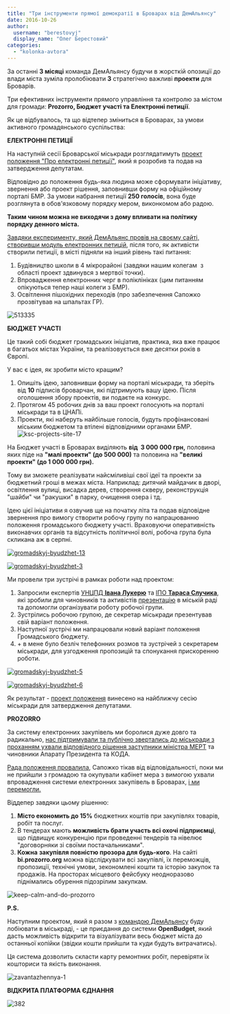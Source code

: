 ```yaml
---
title: "Три інструменти прямої демократії в Броварах від ДемАльянсу"
date: 2016-10-26
author: 
  username: "berestovyj"
  display_name: "Олег Берестовий"
categories: 
  - "kolonka-avtora"
---
```


За останні **3 місяці** команда ДемАльянсу будучи в жорсткій опозиції до влади міста зуміла пролобіювати **3** стратегічно важливі **проекти** для Броварів.

Три ефективних інструменти прямого управління та контролю за містом для громади: **Prozorro, Бюджет участі та Електронні петиції**.

Як це відбувалось, та що відтепер зміниться в Броварах, за умови активного громадянського суспільства:

**ЕЛЕКТРОННІ ПЕТИЦІЇ**

На наступній сесії Броварської міськради розглядатимуть [проект положення "Про електронні петиції"](https://brovary-rada.gov.ua/documents/24576.html), який я розробив та подав на затвердження депутатам.

Відповідно до положення будь-яка людина може сформувати ініціативу, звернення або проект рішення, заповнивши форму на офіційному порталі БМР. За умови набрання петиції **250 голосів**, вона буде розглянута в обов'язковому порядку мером, виконкомом або радою.

**Таким чином можна не виходячи з дому впливати на політику порядку денного міста.**

[Завдяки експерименту, який ДемАльянс провів на своєму сайті, створивши модуль електронних петицій](https://petition.brovary.org/), після того, як активісти створили петиції, в місті підняли на інший рівень такі питання:

1. Будівництво школи в 4 мікрорайоні (завдяки нашим колегам  з області проект здвинувся з мертвої точки).
2. Впровадження електронних черг в поліклініках (цим питанням опікуються тепер наші колеги з БМР).
3. Освітлення пішохідних переходів (про забезпечення Сапожко прозвітував на шпальтах ГР).

![513335](https://mpz.brovary.org/wp-content/uploads/2016/10/513335.jpg)

**БЮДЖЕТ УЧАСТІ**

Це такий собі бюджет громадських ініціатив, практика, яка вже працює в багатьох містах України, та реалізовується вже десятки років в Європі.

У вас є ідея, як зробити місто кращим?

1. Опишіть ідею, заповнивши форму на порталі міськради, та зберіть від **10** підписів броварчан, які підтримують вашу ідею. Після оголошення збору проектів, ви подаєте на конкурс.
2. Протягом 45 робочих днів за ваш проект голосують на порталі міськради та в ЦНАПі.
3. Проекти, які наберуть найбільше голосів, будуть профінансовані міським бюджетом та втілені відповідними органами БМР.![ksc-projects-site-17](https://mpz.brovary.org/wp-content/uploads/2016/10/KSC-Projects-Site-17.png)

На Бюджет участі в Броварах виділяють **від  3 000 000 грн,** половина яких піде на **"малі проекти" (до 500 000)** та половина на **"великі проекти" (до 1 000 000 грн).**

Тому ви зможете реалізувати найсміливіші свої ідеї та проекти за бюджетний гроші в межах міста. Наприклад: дитячий майдачик в дворі, освітлення вулиці, висадка дерев, створення скверу, реконструкція "шайби" чи "ракушки" в парку, очищення озера і тд.

Ідею цієї ініціативи я озвучив ще на початку літа та подав відповідне звернення про вимогу створити робочу групу по напрацюванню положення громадського бюджету участі. Враховуючи оперативність виконавчих органів та відсутність політичної волі, робоча група була скликана аж в серпні.

[![gromadskyj-byudzhet-13](https://mpz.brovary.org/wp-content/uploads/2016/10/gromadskyj-byudzhet-13.jpg)](https://mpz.brovary.org/wp-content/uploads/2016/10/gromadskyj-byudzhet-13.jpg)

[![gromadskyj-byudzhet-3](https://mpz.brovary.org/wp-content/uploads/2016/10/gromadskyj-byudzhet-3.jpg)](https://mpz.brovary.org/wp-content/uploads/2016/10/gromadskyj-byudzhet-3.jpg)

Ми провели три зустрічі в рамках роботи над проектом:

1. Запросили експертів [УНЦПД **Івана Лукерю**](https://www.facebook.com/ivan.lukerya?fref=ts) та [ІПО **Тараса Случика**](https://www.facebook.com/taras.sluchyk?fref=ts), які зробили для чиновників та активістів [презентацію](https://mpz.brovary.org/?s=%D0%B3%D1%80%D0%BE%D0%BC%D0%B0%D0%B4%D1%81%D1%8C%D0%BA%D0%B8%D0%B9+%D0%B1%D1%8E%D0%B4%D0%B6%D0%B5%D1%82) в міській раді та допомогли організувати роботу робочої групи.
2. Зустрілись робочою групою, де секретар міськради презентував свій варіант положення.
3. Наступної зустрічі ми напрацювали новий варіант положення Громадського бюджету.
4. \+ в мене було безліч телефонних розмов та зустрічей з секретарем міськради, для узгодження пропозицій та спонукання прискоренню роботи.

[![gromadskyj-byudzhet-5](https://mpz.brovary.org/wp-content/uploads/2016/10/gromadskyj-byudzhet-5.jpg)](https://mpz.brovary.org/wp-content/uploads/2016/10/gromadskyj-byudzhet-5.jpg)

[![gromadskyj-byudzhet-6](https://mpz.brovary.org/wp-content/uploads/2016/10/gromadskyj-byudzhet-6.jpg)](https://mpz.brovary.org/wp-content/uploads/2016/10/gromadskyj-byudzhet-6.jpg)

Як результат - [проект положення](https://brovary-rada.gov.ua/documents/24573.html) винесено на найближчу сесію міськради для затвердження депутатами.

**PROZORRO**

За систему електронних закупівель ми боролися дуже довго та радикально, [нас підтримували та публічно звертались до міськради з проханням ухвали відповідного рішення заступники міністра МЕРТ](https://mpz.brovary.org/zastupnyk-ministra-nefodov-rekomenduvav-brovaram-vstanovyty-porig-zakupivel-u-3-5-tysyach-gryven/) та чиновники Апарату Президента та КОДА.

[Рада положення провалила](https://mpz.brovary.org/17-ta-sesiya-brovarski-deputaty-ne-pryjnyaly-proekt-prozorro-ta-pryjnyaly-i-brovary/), Сапожко тікав від відповідальності, поки ми не прийшли з громадою та окупували кабінет мера з вимогою ухвали впровадження системи електронних закупівель в Броварах, [і ми перемогли.](https://atbrovary.org/article/1494/PROZORRO%20бути%20в%20Броварах!%20Перемога%20Броварських%20активістів%20\(ВІДЕО\))

Віддепер завдяки цьому рішенню:

1. **Місто економить до 15%** бюджетних коштів при закупівлях товарів, робіт та послуг.
2. В тендерах мають **можливість брати участь всі охочі підприємці**, що підвищує конкуренцію при проведенні тендерів та нівелює "договорняки зі своїми постачальниками".
3. **Кожна** **закупівля повністю прозора для будь-кого**. На сайті **bi.prozorro.org** можна відслідкувати всі закупівлі, їх переможців, пропозиції, технічні умови, зекономлені кошти та історію закупок та продажів. На просторах місцевого фейсбуку неодноразово піднімались обурення підозрілим закупкам.

![keep-calm-and-do-prozorro](https://mpz.brovary.org/wp-content/uploads/2016/10/Keep-calm-and-do-prozorro.jpg)

**P.S.** 

Наступним проектом, який я разом з [командою ДемАльянсу](https://www.facebook.com/demalliancebrovary/) буду лобіювати в міськраді, - це приєдання до системи **OpenBudget**, який дасть можливість відкрити та візуалізувати весь бюджет міста до останньої копійки (звідки кошти прийшли та куди будуть витрачатись).

Ця система дозволить скласти карту ремонтних робіт, перевіряти їх кошториси та якість виконання.

![zavantazhennya-1](https://mpz.brovary.org/wp-content/uploads/2016/10/zavantazhennya-1.jpg)

**ВІДКРИТА ПЛАТФОРМА ЄДНАННЯ**

![382](https://mpz.brovary.org/wp-content/uploads/2016/10/382.jpeg)
